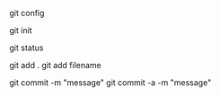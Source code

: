 git config

git init

git status

git add .
git add filename

git commit -m "message"
git commit -a -m "message" <!-- git add + git commit -->
